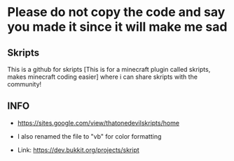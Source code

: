 # Please do not copy the code and say you made it since it will make me sad

## Skripts
This is a github for skripts [This is for a minecraft plugin called skripts, makes minecraft coding easier] where i can share skripts with the community!

## INFO
- https://sites.google.com/view/thatonedevilskripts/home

- I also renamed the file to "vb" for color formatting

- Link: https://dev.bukkit.org/projects/skript
